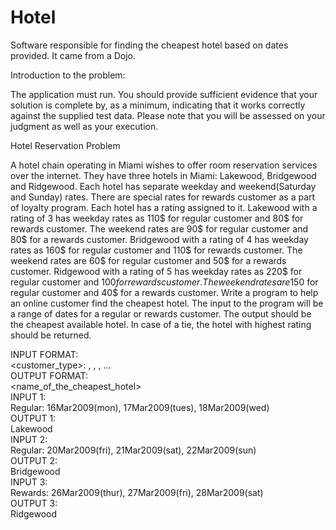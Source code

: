 # Hotel
Software responsible for finding the cheapest hotel based on dates provided. It came from a Dojo.

Introduction to the problem:
 
The application must run. You should provide sufficient evidence that your solution is complete by, as a minimum, indicating that it works correctly against the supplied test data. Please note that you will be assessed on your judgment as well as your execution.
 
Hotel Reservation Problem
 
A hotel chain operating in Miami wishes to offer room reservation services over the internet. 
They have three hotels in Miami: Lakewood, Bridgewood and Ridgewood. Each hotel has 
separate weekday and weekend(Saturday and Sunday) rates. There are special rates for 
rewards customer as a part of loyalty program. Each hotel has a rating assigned to it.
 Lakewood with a rating of 3 has weekday rates as 110$ for regular customer and 80$ for rewards customer. The weekend rates are 90$ for regular customer and 80$ for a rewards customer.
Bridgewood with a rating of 4 has weekday rates as 160$ for regular customer and 110$ for rewards customer. The weekend rates are 60$ for regular customer and 50$ for a rewards customer.
Ridgewood with a rating of 5 has weekday rates as 220$ for regular customer and 100$for rewards customer. The weekend rates are 150$ for regular customer and 40$ for a rewards customer.
Write a program to help an online customer find the cheapest hotel.
The input to the program will be a range of dates for a regular or rewards customer. The output should be the cheapest available hotel. In case of a tie, the hotel with highest rating should be returned.
 
INPUT FORMAT: <br>
<customer_type>: <date1>, <date2>, <date3>, ... <br>
OUTPUT FORMAT: <br>
<name_of_the_cheapest_hotel> <br>
INPUT 1: <br>
Regular: 16Mar2009(mon), 17Mar2009(tues), 18Mar2009(wed) <br>
OUTPUT 1: <br>
Lakewood <br>
INPUT 2: <br>
Regular: 20Mar2009(fri), 21Mar2009(sat), 22Mar2009(sun) <br>
OUTPUT 2: <br>
Bridgewood <br>
INPUT 3: <br>
Rewards: 26Mar2009(thur), 27Mar2009(fri), 28Mar2009(sat) <br>
OUTPUT 3: <br>
Ridgewood <br>
